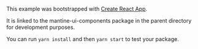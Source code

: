 This example was bootstrapped with [Create React App](https://github.com/facebook/create-react-app).

It is linked to the mantine-ui-components package in the parent directory for development purposes.

You can run `yarn install` and then `yarn start` to test your package.
